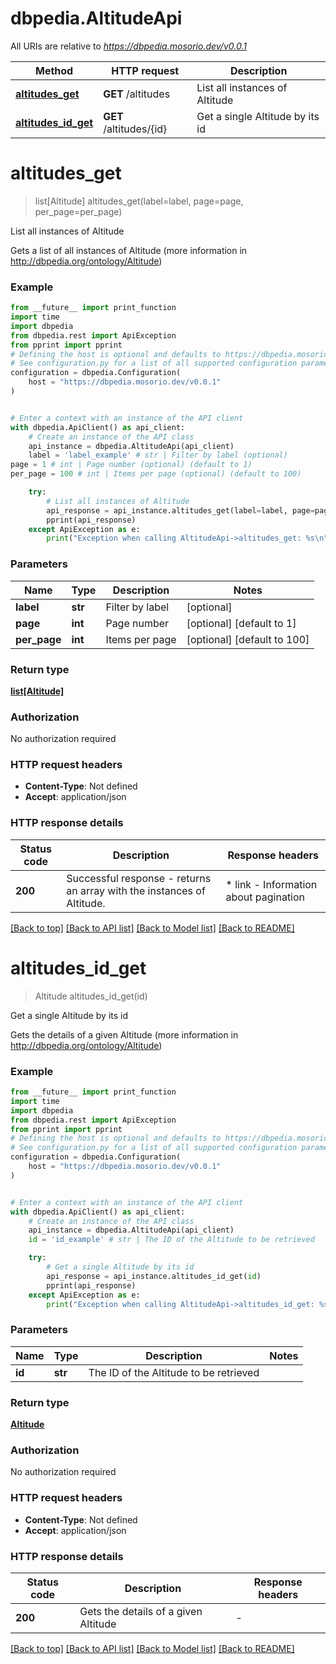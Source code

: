 # dbpedia.AltitudeApi

All URIs are relative to *https://dbpedia.mosorio.dev/v0.0.1*

Method | HTTP request | Description
------------- | ------------- | -------------
[**altitudes_get**](AltitudeApi.md#altitudes_get) | **GET** /altitudes | List all instances of Altitude
[**altitudes_id_get**](AltitudeApi.md#altitudes_id_get) | **GET** /altitudes/{id} | Get a single Altitude by its id


# **altitudes_get**
> list[Altitude] altitudes_get(label=label, page=page, per_page=per_page)

List all instances of Altitude

Gets a list of all instances of Altitude (more information in http://dbpedia.org/ontology/Altitude)

### Example

```python
from __future__ import print_function
import time
import dbpedia
from dbpedia.rest import ApiException
from pprint import pprint
# Defining the host is optional and defaults to https://dbpedia.mosorio.dev/v0.0.1
# See configuration.py for a list of all supported configuration parameters.
configuration = dbpedia.Configuration(
    host = "https://dbpedia.mosorio.dev/v0.0.1"
)


# Enter a context with an instance of the API client
with dbpedia.ApiClient() as api_client:
    # Create an instance of the API class
    api_instance = dbpedia.AltitudeApi(api_client)
    label = 'label_example' # str | Filter by label (optional)
page = 1 # int | Page number (optional) (default to 1)
per_page = 100 # int | Items per page (optional) (default to 100)

    try:
        # List all instances of Altitude
        api_response = api_instance.altitudes_get(label=label, page=page, per_page=per_page)
        pprint(api_response)
    except ApiException as e:
        print("Exception when calling AltitudeApi->altitudes_get: %s\n" % e)
```

### Parameters

Name | Type | Description  | Notes
------------- | ------------- | ------------- | -------------
 **label** | **str**| Filter by label | [optional] 
 **page** | **int**| Page number | [optional] [default to 1]
 **per_page** | **int**| Items per page | [optional] [default to 100]

### Return type

[**list[Altitude]**](Altitude.md)

### Authorization

No authorization required

### HTTP request headers

 - **Content-Type**: Not defined
 - **Accept**: application/json

### HTTP response details
| Status code | Description | Response headers |
|-------------|-------------|------------------|
**200** | Successful response - returns an array with the instances of Altitude. |  * link - Information about pagination <br>  |

[[Back to top]](#) [[Back to API list]](../README.md#documentation-for-api-endpoints) [[Back to Model list]](../README.md#documentation-for-models) [[Back to README]](../README.md)

# **altitudes_id_get**
> Altitude altitudes_id_get(id)

Get a single Altitude by its id

Gets the details of a given Altitude (more information in http://dbpedia.org/ontology/Altitude)

### Example

```python
from __future__ import print_function
import time
import dbpedia
from dbpedia.rest import ApiException
from pprint import pprint
# Defining the host is optional and defaults to https://dbpedia.mosorio.dev/v0.0.1
# See configuration.py for a list of all supported configuration parameters.
configuration = dbpedia.Configuration(
    host = "https://dbpedia.mosorio.dev/v0.0.1"
)


# Enter a context with an instance of the API client
with dbpedia.ApiClient() as api_client:
    # Create an instance of the API class
    api_instance = dbpedia.AltitudeApi(api_client)
    id = 'id_example' # str | The ID of the Altitude to be retrieved

    try:
        # Get a single Altitude by its id
        api_response = api_instance.altitudes_id_get(id)
        pprint(api_response)
    except ApiException as e:
        print("Exception when calling AltitudeApi->altitudes_id_get: %s\n" % e)
```

### Parameters

Name | Type | Description  | Notes
------------- | ------------- | ------------- | -------------
 **id** | **str**| The ID of the Altitude to be retrieved | 

### Return type

[**Altitude**](Altitude.md)

### Authorization

No authorization required

### HTTP request headers

 - **Content-Type**: Not defined
 - **Accept**: application/json

### HTTP response details
| Status code | Description | Response headers |
|-------------|-------------|------------------|
**200** | Gets the details of a given Altitude |  -  |

[[Back to top]](#) [[Back to API list]](../README.md#documentation-for-api-endpoints) [[Back to Model list]](../README.md#documentation-for-models) [[Back to README]](../README.md)

